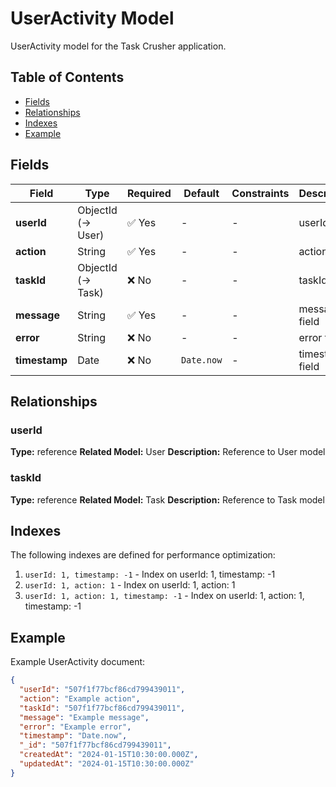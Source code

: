 # UserActivity Model

UserActivity model for the Task Crusher application.

## Table of Contents

- [Fields](#fields)
- [Relationships](#relationships)
- [Indexes](#indexes)
- [Example](#example)

## Fields

| Field | Type | Required | Default | Constraints | Description |
|-------|------|----------|---------|-------------|-------------|
| **userId** | ObjectId (→ User) | ✅ Yes | - | - | userId field |
| **action** | String | ✅ Yes | - | - | action field |
| **taskId** | ObjectId (→ Task) | ❌ No | - | - | taskId field |
| **message** | String | ✅ Yes | - | - | message field |
| **error** | String | ❌ No | - | - | error field |
| **timestamp** | Date | ❌ No | `Date.now` | - | timestamp field |

## Relationships

### userId

**Type:** reference
**Related Model:** User
**Description:** Reference to User model

### taskId

**Type:** reference
**Related Model:** Task
**Description:** Reference to Task model

## Indexes

The following indexes are defined for performance optimization:

1. `userId: 1, timestamp: -1` - Index on userId: 1, timestamp: -1
2. `userId: 1, action: 1` - Index on userId: 1, action: 1
3. `userId: 1, action: 1, timestamp: -1` - Index on userId: 1, action: 1, timestamp: -1

## Example

Example UserActivity document:

```json
{
  "userId": "507f1f77bcf86cd799439011",
  "action": "Example action",
  "taskId": "507f1f77bcf86cd799439011",
  "message": "Example message",
  "error": "Example error",
  "timestamp": "Date.now",
  "_id": "507f1f77bcf86cd799439011",
  "createdAt": "2024-01-15T10:30:00.000Z",
  "updatedAt": "2024-01-15T10:30:00.000Z"
}
```

